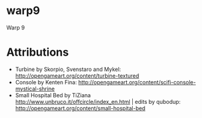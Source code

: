 warp9
=====

Warp 9

Attributions
============

* Turbine by Skorpio, Svenstaro and Mykel: http://opengameart.org/content/turbine-textured
* Console by Kenten Fina: http://opengameart.org/content/scifi-console-mystical-shrine
* Small Hospital Bed by TiZiana <http://www.unbruco.it/offcircle/index_en.html> | edits by qubodup: http://opengameart.org/content/small-hospital-bed
